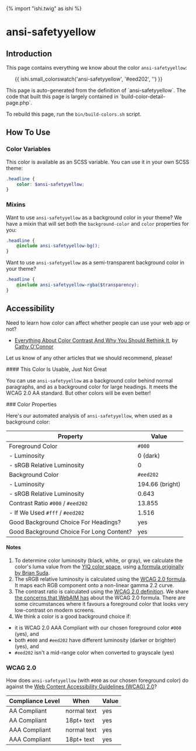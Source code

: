 {% import "ishi.twig" as ishi %}
# ansi-safetyyellow

## Introduction

This page contains everything we know about the color `ansi-safetyyellow`:

<div class="grid">
    <div class="cell">
        <div class="swatch">
            <ul>
                {{ ishi.small_colorswatch('ansi-safetyyellow', '#eed202', '') }}
            </ul>
        </div>
    </div>
</div>

<div class="callout callout--info" markdown="1">
This page is auto-generated from the definition of `ansi-safetyyellow`. The code that built this page is largely contained in `build-color-detail-page.php`.

To rebuild this page, run the `bin/build-colors.sh` script.
</div>

## How To Use

### Color Variables

This color is available as an SCSS variable. You can use it in your own SCSS theme:

```scss
.headline {
    color: $ansi-safetyyellow;
}
```

### Mixins

Want to use `ansi-safetyyellow` as a background color in your theme? We have a mixin that will set both the `background-color` and `color` properties for you:

```scss
.headline {
    @include ansi-safetyyellow-bg();
}
```

Want to use `ansi-safetyyellow` as a semi-transparent background color in your theme?

```scss
.headline {
    @include ansi-safetyyellow-rgba($transparency);
}
```

## Accessibility

Need to learn how color can affect whether people can use your web app or not?

* [Everything About Color Contrast And Why You Should Rethink It](https://www.smashingmagazine.com/2014/10/color-contrast-tips-and-tools-for-accessibility/), by [Cathy O'Connor](http://www.twitter.com/cagocon)

Let us know of any other articles that we should recommend, please!
<div class="callout callout--warning" markdown="1">
#### This Color Is Usable, Just Not Great

You can use `ansi-safetyyellow` as a background color behind normal paragraphs, and as a background color for large headings. It meets the WCAG 2.0 AA standard. But other colors will be even better!
</div>
### Color Properties

Here's our automated analysis of `ansi-safetyyellow`, when used as a background color:

Property | Value
---------|------
Foreground Color | `#000`
- Luminosity | 0 (dark)
- sRGB Relative Luminosity | 0
Background Color | `#eed202`
- Luminosity | 194.66 (bright)
- sRGB Relative Luminosity | 0.643
Contrast Ratio `#000` / `#eed202` | 13.855
- If We Used `#fff` / `#eed202` | 1.516
Good Background Choice For Headings? | yes
Good Background Choice For Long Content? | yes

#### Notes

1. To determine color luminosity (black, white, or gray), we calculate the color's luma value from the [YIQ color space](https://en.wikipedia.org/wiki/YIQ), using [a formula originally by Brian Suda](https://24ways.org/2010/calculating-color-contrast/).
1. The sRGB relative luminosity is calculated using the [WCAG 2.0 formula](https://www.w3.org/TR/WCAG20/#relativeluminancedef). It maps each RGB component onto a non-linear gamma 2.2 curve.
1. The contrast ratio is calculated using the [WCAG 2.0 definition](https://www.w3.org/TR/2008/REC-WCAG20-20081211/#contrast-ratiodef). We share [the concerns that WebAIM has](http://webaim.org/blog/wcag-2-1-feedback/) about the WCAG 2.0 formula. There are some circumstances where it favours a foreground color that looks very low-contrast on modern screens.
1. We think a color is a good background choice if:
  - it is WCAG 2.0 AAA Compliant with our chosen foreground color `#000` (yes), and
  - both `#000` and `#eed202` have different luminosity (darker or brighter) (yes), and
  - `#eed202` isn't a mid-range color when converted to grayscale (yes)

### WCAG 2.0

How does `ansi-safetyyellow` (with `#000` as our chosen foreground color) do against the [Web Content Accessibility Guidelines (WCAG) 2.0](https://www.w3.org/TR/WCAG20/)?

Compliance Level | When | Value
-----------------|------|------
AA Compliant | normal text | yes
AA Compliant | 18pt+ text | yes
AAA Compliant | normal text | yes
AAA Compliant | 18pt+ text | yes